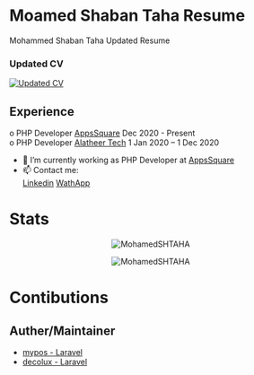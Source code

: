 # Moamed Shaban Taha Resume
Mohammed Shaban Taha Updated Resume

### Updated CV

[![Updated CV](https://user-images.githubusercontent.com/25991597/125063569-eae97880-e0af-11eb-8993-6adcf92337f8.png) ](https://github.com/meteor-technology/agora-php/files/7134410/Mohamed.shaban.Taha.pdf)

## Experience 

o PHP Developer  [AppsSquare](https://appssquare.com/?fbclid=IwAR2O7Cj5r_GuyxXH9p2BHro3cAYVpmBh1jAaoL6tFOhyFetSPPHjVY_UtT8)    Dec 2020 - Present   <br />
o PHP Developer [Alatheer Tech](https://www.facebook.com/AlatheerTech)       1 Jan 2020 – 1 Dec 2020   <br />

- 🔭 I’m currently working as PHP Developer at [AppsSquare](https://www.facebook.com/appssquare)
- 📫 Contact me: <br />
               [Linkedin](https://www.linkedin.com/in/mohamed-shaban-taha-8782a0108/) 
               [WathApp](https://www.wppredirect.tk/go/?p=+201063839637&m=MohammedTaha) 


# Stats 

<p align="center"><img src="https://komarev.com/ghpvc/?username=MohamedSHTAHA" alt="MohamedSHTAHA" /></p>
<p align="center"><img src="https://github-readme-stats.vercel.app/api?username=MohamedSHTAHA&show_icons=true" alt="MohamedSHTAHA" /></p>



# Contibutions 
## Auther/Maintainer
- [mypos - Laravel](https://github.com/MohamedSHTAHA/mypos)
- [decolux - Laravel](https://github.com/MohamedSHTAHA/decolux)



